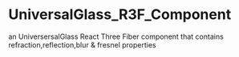 # UniversalGlass_R3F_Component
an UniversersalGlass React Three Fiber component that contains refraction,reflection,blur & fresnel properties
